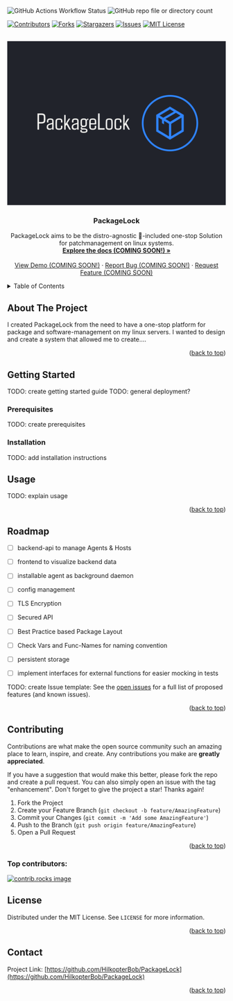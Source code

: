 ![GitHub Actions Workflow Status](https://img.shields.io/github/actions/workflow/status/HilkopterBob/PackageLock/.github%2Fworkflows%2Frun-tests.yml)
![GitHub repo file or directory count](https://img.shields.io/github/directory-file-count/HilkopterBob/PackageLock)


<!-- Improved compatibility of back to top link: See: https://github.com/othneildrew/Best-README-Template/pull/73 -->
<a id="readme-top"></a>
<!--
*** Thanks for checking out the Best-README-Template. If you have a suggestion
*** that would make this better, please fork the repo and create a pull request
*** or simply open an issue with the tag "enhancement".
*** Don't forget to give the project a star!
*** Thanks again! Now go create something AMAZING! :D
-->



<!-- PROJECT SHIELDS -->
<!--
*** I'm using markdown "reference style" links for readability.
*** Reference links are enclosed in brackets [ ] instead of parentheses ( ).
*** See the bottom of this document for the declaration of the reference variables
*** for contributors-url, forks-url, etc. This is an optional, concise syntax you may use.
*** https://www.markdownguide.org/basic-syntax/#reference-style-links
-->
[![Contributors][contributors-shield]][contributors-url]
[![Forks][forks-shield]][forks-url]
[![Stargazers][stars-shield]][stars-url]
[![Issues][issues-shield]][issues-url]
[![MIT License][license-shield]][license-url]




<!-- PROJECT LOGO -->
<br />
<div align="center">
  <a href="https://github.com/HilkopterBob/PackageLock">
    <img src="README-Assets/logo.png" alt="Logo">
  </a>

<h3 align="center">PackageLock</h3>

  <p align="center">
    PackageLock aims to be the distro-agnostic 🔋-included one-stop Solution for patchmanagement on linux systems.
    <br />
    <a href="https://github.com/HilkopterBob/PackageLock"><strong>Explore the docs (COMING SOON!) »</strong></a>
    <br />
    <br />
    <a href="https://github.com/HilkopterBob/PackageLock">View Demo (COMING SOON!)</a>
    ·
    <a href="https://github.com/HilkopterBob/PackageLock/issues/new?labels=bug&template=bug-report---.md">Report Bug (COMING SOON!)</a>
    ·
    <a href="https://github.com/HilkopterBob/PackageLock/issues/new?labels=enhancement&template=feature-request---.md">Request Feature (COMING SOON)</a>
  </p>
</div>



<!-- TABLE OF CONTENTS -->
<details>
  <summary>Table of Contents</summary>
  <ol>
    <li>
      <a href="#about-the-project">About The Project</a>
      <ul>
        <li><a href="#built-with">Built With</a></li>
      </ul>
    </li>
    <li>
      <a href="#getting-started">Getting Started</a>
      <ul>
        <li><a href="#prerequisites">Prerequisites</a></li>
        <li><a href="#installation">Installation</a></li>
      </ul>
    </li>
    <li><a href="#usage">Usage</a></li>
    <li><a href="#roadmap">Roadmap</a></li>
    <li><a href="#contributing">Contributing</a></li>
    <li><a href="#license">License</a></li>
    <li><a href="#contact">Contact</a></li>
    <li><a href="#acknowledgments">Acknowledgments</a></li>
  </ol>
</details>



<!-- ABOUT THE PROJECT -->
## About The Project

<!--- [![Product Name Screen Shot][product-screenshot]](https://example.com)
-->
I created PackageLock from the need to have a one-stop platform for package and software-management on my linux servers.
I wanted to design and create a system that allowed me to create....
<p align="right">(<a href="#readme-top">back to top</a>)</p>



<!-- GETTING STARTED -->
## Getting Started

TODO: create getting started guide
TODO: general deployment?

### Prerequisites

TODO: create prerequisites



### Installation

TODO: add installation instructions

<!-- USAGE EXAMPLES -->
## Usage

TODO: explain usage


<p align="right">(<a href="#readme-top">back to top</a>)</p>



<!-- ROADMAP -->
## Roadmap

- [ ] backend-api to manage Agents & Hosts
- [ ] frontend to visualize backend data
- [ ] installable agent as background daemon
- [ ] config management
- [ ] TLS Encryption
- [ ] Secured API
- [ ] Best Practice based Package Layout
- [ ] Check Vars and Func-Names for naming convention
- [ ] persistent storage
- [ ] implement interfaces for external functions for easier mocking in tests



TODO: create Issue template:
See the [open issues](https://github.com/HilkopterBob/PackageLock/issues) for a full list of proposed features (and known issues).

<p align="right">(<a href="#readme-top">back to top</a>)</p>



<!-- CONTRIBUTING -->
## Contributing

Contributions are what make the open source community such an amazing place to learn, inspire, and create. Any contributions you make are **greatly appreciated**.

If you have a suggestion that would make this better, please fork the repo and create a pull request. You can also simply open an issue with the tag "enhancement".
Don't forget to give the project a star! Thanks again!

1. Fork the Project
2. Create your Feature Branch (`git checkout -b feature/AmazingFeature`)
3. Commit your Changes (`git commit -m 'Add some AmazingFeature'`)
4. Push to the Branch (`git push origin feature/AmazingFeature`)
5. Open a Pull Request

<p align="right">(<a href="#readme-top">back to top</a>)</p>

### Top contributors:

<a href="https://github.com/HilkopterBob/PackageLock/graphs/contributors">
  <img src="https://contrib.rocks/image?repo=HilkopterBob/PackageLock" alt="contrib.rocks image" />
</a>



<!-- LICENSE -->
## License

Distributed under the MIT License. See `LICENSE` for more information.

<p align="right">(<a href="#readme-top">back to top</a>)</p>



<!-- CONTACT -->
## Contact

Project Link: [https://github.com/HilkopterBob/PackageLock](https://github.com/HilkopterBob/PackageLock)

<p align="right">(<a href="#readme-top">back to top</a>)</p>




<!-- MARKDOWN LINKS & IMAGES -->
<!-- https://www.markdownguide.org/basic-syntax/#reference-style-links -->
[contributors-shield]: https://img.shields.io/github/contributors/HilkopterBob/PackageLock.svg?style=for-the-badge
[contributors-url]: https://github.com/HilkopterBob/PackageLock/graphs/contributors
[forks-shield]: https://img.shields.io/github/forks/HilkopterBob/PackageLock.svg?style=for-the-badge
[forks-url]: https://github.com/HilkopterBob/PackageLock/network/members
[stars-shield]: https://img.shields.io/github/stars/HilkopterBob/PackageLock.svg?style=for-the-badge
[stars-url]: https://github.com/HilkopterBob/PackageLock/stargazers
[issues-shield]: https://img.shields.io/github/issues/HilkopterBob/PackageLock.svg?style=for-the-badge
[issues-url]: https://github.com/HilkopterBob/PackageLock/issues
[license-shield]: https://img.shields.io/github/license/HilkopterBob/PackageLock.svg?style=for-the-badge
[license-url]: https://github.com/HilkopterBob/PackageLock/blob/master/LICENSE
[product-screenshot]: images/screenshot.png
[Next.js]: https://img.shields.io/badge/next.js-000000?style=for-the-badge&logo=nextdotjs&logoColor=white
[Next-url]: https://nextjs.org/
[React.js]: https://img.shields.io/badge/React-20232A?style=for-the-badge&logo=react&logoColor=61DAFB
[React-url]: https://reactjs.org/
[Vue.js]: https://img.shields.io/badge/Vue.js-35495E?style=for-the-badge&logo=vuedotjs&logoColor=4FC08D
[Vue-url]: https://vuejs.org/
[Angular.io]: https://img.shields.io/badge/Angular-DD0031?style=for-the-badge&logo=angular&logoColor=white
[Angular-url]: https://angular.io/
[Svelte.dev]: https://img.shields.io/badge/Svelte-4A4A55?style=for-the-badge&logo=svelte&logoColor=FF3E00
[Svelte-url]: https://svelte.dev/
[Laravel.com]: https://img.shields.io/badge/Laravel-FF2D20?style=for-the-badge&logo=laravel&logoColor=white
[Laravel-url]: https://laravel.com
[Bootstrap.com]: https://img.shields.io/badge/Bootstrap-563D7C?style=for-the-badge&logo=bootstrap&logoColor=white
[Bootstrap-url]: https://getbootstrap.com
[JQuery.com]: https://img.shields.io/badge/jQuery-0769AD?style=for-the-badge&logo=jquery&logoColor=white
[JQuery-url]: https://jquery.com 
